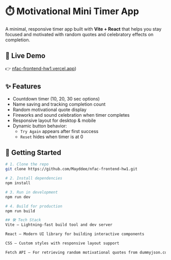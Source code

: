 # ⏱️ Motivational Mini Timer App

A minimal, responsive timer app built with **Vite + React** that helps you stay focused and motivated with random quotes and celebratory effects on completion.

## 🔗 Live Demo

👉 [nfac-frontend-hw1.vercel.app](https://nfac-frontend-hw1.vercel.app))

## ✨ Features

- Countdown timer (10, 20, 30 sec options)
- Name saving and tracking completion count
- Random motivational quote display
- Fireworks and sound celebration when timer completes
- Responsive layout for desktop & mobile
- Dynamic button behavior:
  - `Try Again` appears after first success
  - `Reset` hides when timer is at 0

## 🚀 Getting Started

```bash
# 1. Clone the repo
git clone https://github.com/Mayddee/nfac-frontend-hw1.git

# 2. Install dependencies
npm install

# 3. Run in development
npm run dev

# 4. Build for production
npm run build

## 🛠 Tech Stack
Vite – Lightning-fast build tool and dev server

React – Modern UI library for building interactive components

CSS – Custom styles with responsive layout support

Fetch API – For retrieving random motivational quotes from dummyjson.com

